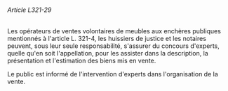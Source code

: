 ###### Article L321-29

Les opérateurs de ventes volontaires de meubles aux enchères publiques mentionnés à l'article L. 321-4, les huissiers de justice et les notaires peuvent, sous leur seule responsabilité, s'assurer du concours d'experts, quelle qu'en soit l'appellation, pour les assister dans la description, la présentation et l'estimation des biens mis en vente.

Le public est informé de l'intervention d'experts dans l'organisation de la vente.

